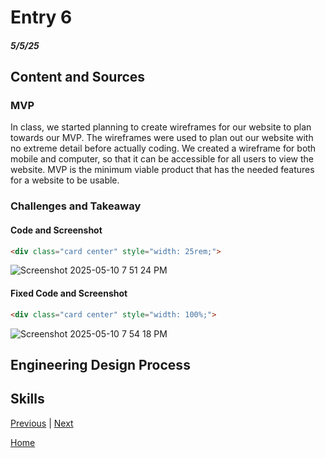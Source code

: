 # Entry 6
##### 5/5/25

## Content and Sources
### MVP
In class, we started planning to create wireframes for our website to plan towards our MVP. The wireframes were used to plan out our website with no extreme detail before actually coding.  We created a wireframe for both mobile and computer, so that it can be accessible for all users to view the website. MVP is the minimum viable product that has the needed features for a website to be usable. 
### Challenges and Takeaway

#### Code and Screenshot
```html
<div class="card center" style="width: 25rem;">
```

![Screenshot 2025-05-10 7 51 24 PM](https://github.com/user-attachments/assets/62335614-c92d-405b-a77b-2608f2b5ff63)

#### Fixed Code and Screenshot
```html
<div class="card center" style="width: 100%;">
```
![Screenshot 2025-05-10 7 54 18 PM](https://github.com/user-attachments/assets/1186eceb-11e0-42a9-94a2-2b296da8f1c1)

## Engineering Design Process

## Skills

[Previous](entry05.md) | [Next](entry07.md)

[Home](../README.md)
